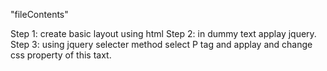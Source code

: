 "fileContents"

Step 1: create basic layout using html
Step 2: in dummy text applay jquery.
Step 3: using jquery selecter method select P tag and applay and change css property of this taxt.
